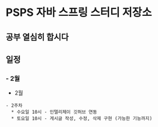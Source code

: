 # PSPS 자바 스프링 스터디 저장소

## 공부 열심히 합시다

## 일정
### - 2월
- 2월
```
- 2주차
  * 수요일 10시 - 인텔리제이 깃허브 연동
  * 토요일 10시 - 게시글 작성, 수정, 삭제 구현 (가능한 기능까지)
```

